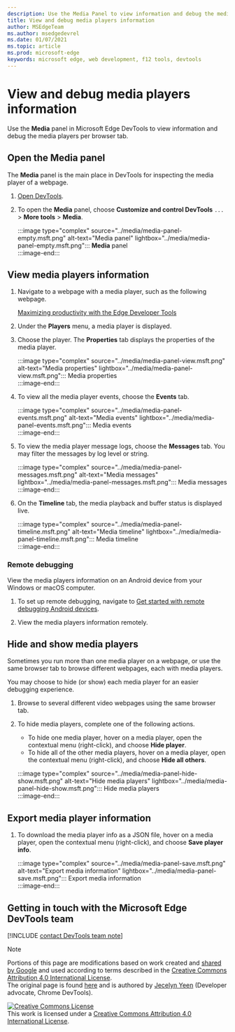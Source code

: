 ```yaml
---
description: Use the Media Panel to view information and debug the media players per browser tab.  
title: View and debug media players information
author: MSEdgeTeam
ms.author: msedgedevrel
ms.date: 01/07/2021
ms.topic: article
ms.prod: microsoft-edge
keywords: microsoft edge, web development, f12 tools, devtools
---
```


# View and debug media players information  

Use the **Media** panel in Microsoft Edge DevTools to view information and debug the media players per browser tab.  

## Open the Media panel  

The **Media** panel is the main place in DevTools for inspecting the media player of a webpage.

1.  [Open DevTools][DevtoolsGuideChromiumOpen].  
1.  To open the **Media** panel, choose **Customize and control DevTools** `...` > **More tools** > **Media**.  
    
    :::image type="complex" source="../media/media-panel-empty.msft.png" alt-text="Media panel" lightbox="../media/media-panel-empty.msft.png":::
       **Media** panel  
    :::image-end:::  
    
## View media players information  

1.  Navigate to a webpage with a media player, such as the following webpage.  
    
    [Maximizing productivity with the Edge Developer Tools][BingVideosSearchViewDetailMidE0BA14EC0E0D18C06C8DE0BA14EC0E0D18C06C8]  
    
1.  Under the **Players** menu, a media player is displayed.  
1.  Choose the player.  The **Properties** tab displays the properties of the media player.  
    
    :::image type="complex" source="../media/media-panel-view.msft.png" alt-text="Media properties" lightbox="../media/media-panel-view.msft.png":::
       Media properties  
    :::image-end:::  
    
1.  To view all the media player events, choose the **Events** tab.  
    
    :::image type="complex" source="../media/media-panel-events.msft.png" alt-text="Media events" lightbox="../media/media-panel-events.msft.png":::
       Media events  
    :::image-end:::  
    
1.  To view the media player message logs, choose the **Messages** tab.  You may filter the messages by log level or string.  
    
    :::image type="complex" source="../media/media-panel-messages.msft.png" alt-text="Media messages" lightbox="../media/media-panel-messages.msft.png":::
       Media messages  
    :::image-end:::  
    
1.  On the **Timeline** tab, the media playback and buffer status is displayed live.  
    
    :::image type="complex" source="../media/media-panel-timeline.msft.png" alt-text="Media timeline" lightbox="../media/media-panel-timeline.msft.png":::
       Media timeline  
    :::image-end:::  
    
### Remote debugging  

View the media players information on an Android device from your Windows or macOS computer.  

1.  To set up remote debugging, navigate to [Get started with remote debugging Android devices][DevtoolsGuideChromiumRemoteDebuggingIndex].  
1.  View the media players information remotely.  
    
    <!-- TODO: recreate image using an Android device -->  
    <!--  
    :::image type="complex" source="../media/media-panel-remote-debug.msft.png" alt-text="Remote debugging" lightbox="../media/media-panel-remote-debug.msft.png":::
       Remote debugging  
    :::image-end:::  
    -->  
    
## Hide and show media players  

Sometimes you run more than one media player on a webpage, or use the same browser tab to browse different webpages, each with media players.

You may choose to hide \(or show\) each media player for an easier debugging experience.  

1.  Browse to several different video webpages using the same browser tab.  
1.  To hide media players, complete one of the following actions.  
    *   To hide one media player, hover on a media player, open the contextual menu \(right-click\), and choose **Hide player**.  
    *   To hide all of the other media players, hover on a media player, open the contextual menu \(right-click\), and choose **Hide all others**.  
    
    :::image type="complex" source="../media/media-panel-hide-show.msft.png" alt-text="Hide media players" lightbox="../media/media-panel-hide-show.msft.png":::
       Hide media players  
    :::image-end:::  
    
## Export media player information  

1.  To download the media player info as a JSON file, hover on a media player, open the contextual menu \(right-click\), and choose **Save player info**.  
    
    :::image type="complex" source="../media/media-panel-save.msft.png" alt-text="Export media information" lightbox="../media/media-panel-save.msft.png":::
       Export media information  
    :::image-end:::  
    
## Getting in touch with the Microsoft Edge DevTools team  

[!INCLUDE [contact DevTools team note](../includes/contact-devtools-team-note.md)]  

<!-- links -->  

[DevtoolsGuideChromiumOpen]: ../open/index.md "Open Microsoft Edge (Chromium) DevTools | Microsoft Docs"  

[DevtoolsGuideChromiumRemoteDebuggingIndex]: ../remote-debugging/index.md "Get started with remote debugging Android devices | Microsoft Docs"  

[BingVideosSearchViewDetailMidE0BA14EC0E0D18C06C8DE0BA14EC0E0D18C06C8]: https://www.bing.com/videos/search?view=detail&mid=DE0BA14EC0E0D18C06C8DE0BA14EC0E0D18C06C8 "Maximizing Productivity with the Edge Developer Tools | Bing Video"  

> [!NOTE]
> Portions of this page are modifications based on work created and [shared by Google][GoogleSitePolicies] and used according to terms described in the [Creative Commons Attribution 4.0 International License][CCA4IL].  
> The original page is found [here](https://developers.google.com/web/tools/chrome-devtools/media-panel/index) and is authored by [Jecelyn Yeen][JecelynYeen] \(Developer advocate, Chrome DevTools\).  

[![Creative Commons License][CCby4Image]][CCA4IL]  
This work is licensed under a [Creative Commons Attribution 4.0 International License][CCA4IL].  

[CCA4IL]: https://creativecommons.org/licenses/by/4.0  
[CCby4Image]: https://i.creativecommons.org/l/by/4.0/88x31.png  
[GoogleSitePolicies]: https://developers.google.com/terms/site-policies  
[JecelynYeen]: https://developers.google.com/web/resources/contributors/jecelynyeen  


